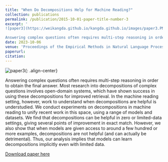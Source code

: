 ```yaml
---
title: "When Do Decompositions Help for Machine Reading?"
collection: publications
permalink: /publication/2015-10-01-paper-title-number-3
excerpt: '
![paper3](https://weikangda.github.io/kangda.github.io/images/paper3.PNG){: .align-left width="300px"}  

Answering complex questions often requires multi-step reasoning in order to obtain the final answer. Most research into decompositions of complex questions involves open-domain systems, which have shown success in using these decompositions for improved retrieval. In the machine reading setting, however, work to understand when decompositions are helpful is understudied. We conduct experiments on decompositions in machine reading to unify recent work in this space, using a range of models and datasets. We find that decompositions can be helpful in zero or limited-data settings, giving several points of improvement in exact match. However, we also show that when models are given access to around a few hundred or more examples, decompositions are not helpful (and can actually be detrimental). Thus, our analysis implies that models can learn decompositions implicitly even with limited data.'
date: 2023-10-06
venue: 'Proceedings of the Empirical Methods in Natural Language Processing 2023'
paperurl: 
citation:
---
```

![paper3](https://weikangda.github.io/kangda.github.io/images/paper3.PNG){: .align-center}  

Answering complex questions often requires multi-step reasoning in order to obtain the final answer. Most research into decompositions of complex questions involves open-domain systems, which have shown success in using these decompositions for improved retrieval. In the machine reading setting, however, work to understand when decompositions are helpful is understudied. We conduct experiments on decompositions in machine reading to unify recent work in this space, using a range of models and datasets. We find that decompositions can be helpful in zero or limited-data settings, giving several points of improvement in exact match. However, we also show that when models are given access to around a few hundred or more examples, decompositions are not helpful (and can actually be detrimental). Thus, our analysis implies that models can learn decompositions implicitly even with limited data.

[Download paper here](https://aclanthology.org/2023.emnlp-main.219/)